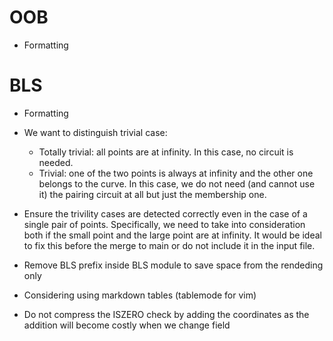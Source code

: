 # OOB

- Formatting

# BLS

- Formatting
- We want to distinguish trivial case:
    - Totally trivial: all points are at infinity. In this case, no circuit is needed.
    - Trivial: one of the two points is always at infinity and the other one belongs to the curve. In this case, we do not need (and cannot use it) the pairing circuit at all but just the membership one.
- Ensure the trivility cases are detected correctly even in the case of a single pair of points. Specifically, we need to take into consideration both if the small point and the large point are at infinity. It would be ideal to fix this before the merge to main or do not include it in the input file.

- Remove BLS prefix inside BLS module to save space from the rendeding only

- Considering using markdown tables (tablemode for vim)

- Do not compress the ISZERO check by adding the coordinates as the addition will become costly when we change field